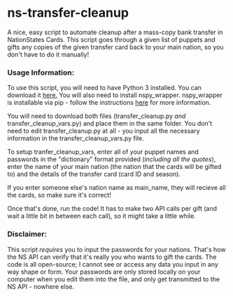# ns-transfer-cleanup
A nice, easy script to automate cleanup after a mass-copy bank transfer in NationStates Cards. This script goes through a given list of puppets and gifts any copies of the given transfer card back to your main nation, so you don't have to do it manually!

### Usage Information:
To use this script, you will need to have Python 3 installed. You can download it [here.](https://www.python.org/downloads/)
You will also need to install nspy_wrapper. nspy_wrapper is installable via pip - follow the instructions [here](https://github.com/abrow425/nspy_wrapper) for more information.

You will need to download both files (transfer_cleanup.py *and* transfer_cleanup_vars.py) and place them in the same folder. You don't need to edit transfer_cleanup.py at all - you input all the necessary information in the transfer_cleanup_vars.py file.

To setup tranfer_cleanup_vars, enter all of your puppet names and passwords in the "dictionary" format provided (*including all the quotes*), enter the name of your main nation (the nation that the cards will be gifted to) and the details of the transfer card (card ID and season).

If you enter someone else's nation name as main_name, they will recieve all the cards, so make sure it's correct!

Once that's done, run the code! It has to make two API calls per gift (and wait a little bit in between each call), so it might take a little while. 
### Disclaimer:
This script *requires* you to input the passwords for your nations. That's how the NS API can verify that it's really you who wants to gift the cards. The code is all open-source; I cannot see or access any data you input in any way shape or form. Your passwords are only stored locally on your computer when you edit them into the file, and only get transmitted to the NS API - nowhere else.
